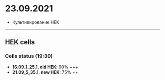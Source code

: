 23.09.2021
==========

- Культивирование HEK

---

## HEK cells
### Cells status (19:30)
- **16.09_1_25.1, old HEK**: 90% +++
- **21.09_5_35.1, new HEK**: 75% ++
